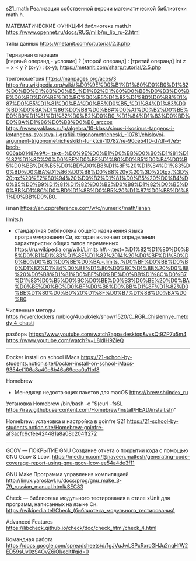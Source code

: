 s21_math  Реализация собственной версии математической библиотеки math.h.

МАТЕМАТИЧЕСКИЕ ФУНКЦИИ библиотека  math.h
https://www.opennet.ru/docs/RUS/mlib/m_lib_ru-2.html

типы данных
https://metanit.com/c/tutorial/2.3.php

Тернарная операция    
[первый операнд - условие] ? [второй операнд] : [третий операнд]
int z = x < y ? (x+y) : (x-y);
https://metanit.com/sharp/tutorial/2.5.php

тригонометрия
https://manpages.org/acos/3
https://ru.wikipedia.org/wiki/%D0%9E%D0%B1%D1%80%D0%B0%D1%82%D0%BD%D1%8B%D0%B5_%D1%82%D1%80%D0%B8%D0%B3%D0%BE%D0%BD%D0%BE%D0%BC%D0%B5%D1%82%D1%80%D0%B8%D1%87%D0%B5%D1%81%D0%BA%D0%B8%D0%B5_%D1%84%D1%83%D0%BD%D0%BA%D1%86%D0%B8%D0%B8#%D0%A1%D0%B2%D0%BE%D0%B9%D1%81%D1%82%D0%B2%D0%B0_%D1%84%D1%83%D0%BD%D0%BA%D1%86%D0%B8%D0%B8_arccos
https://www.yaklass.ru/p/algebra/10-klass/sinus-i-kosinus-tangens-i-kotangens-svoistva-i-grafiki-trigonometricheski_-10781/chislovoi-argument-trigonometricheskikh-funktcii-10782/re-90ce54f0-d7df-47e5-becb-006ab01487e9#:~:text=%D0%9E%D0%B1%D0%BB%D0%B0%D1%81%D1%82%D1%8C%20%D0%BE%D0%BF%D1%80%D0%B5%D0%B4%D0%B5%D0%BB%D0%B5%D0%BD%D0%B8%D1%8F%20%D1%84%D1%83%D0%BD%D0%BA%D1%86%D0%B8%D0%B8%20y%20%3D%20tgx,%3D%20tgx%20%E2%80%94%20%D0%B2%D1%81%D0%B5%20%D0%B4%D0%B5%D0%B9%D1%81%D1%82%D0%B2%D0%B8%D1%82%D0%B5%D0%BB%D1%8C%D0%BD%D1%8B%D0%B5%20%D1%87%D0%B8%D1%81%D0%BB%D0%B0.

isnan
https://en.cppreference.com/w/c/numeric/math/isnan

limits.h
- стандартная библиотека общего назначения языка программирования Си, которая включает
определения характеристик общих типов переменных
https://ru.wikipedia.org/wiki/Limits.h#:~:text=%D1%82%D1%80%D0%B5%D0%B1%D1%83%D1%8E%D1%82%2014%20%D0%BF%D1%80%D0%B0%D0%B2%D0%BE%D0%BA.-,limits.,%D0%BF%D0%BB%D0%B0%D1%82%D1%84%D0%BE%D1%80%D0%BC%D1%8B%20%D0%B8%20%D0%B8%D1%81%D0%BF%D0%BE%D0%BB%D1%8C%D0%B7%D1%83%D0%B5%D0%BC%D0%BE%D0%B3%D0%BE%20%D0%BA%D0%BE%D0%BC%D0%BF%D0%B8%D0%BB%D1%8F%D1%82%D0%BE%D1%80%D0%B0%20%D1%8F%D0%B7%D1%8B%D0%BA%D0%B0.


Численные методы
https://overclockers.ru/blog/4upuk4ek/show/1520/C_RGR_Chislennye_metody_4_chasti

разборы 
https://www.youtube.com/watch?app=desktop&v=sQt9ZP7u5m4
https://www.youtube.com/watch?v=L8ldIH9ZieQ

**********************************************************************************************

Docker install on school iMacs
https://21-school-by-students.notion.site/Docker-install-on-school-iMacs-9354ef106a8a40c6b46a69cea0a11bf8

Homebrew
- Менеджер недостающих пакетов для macOS
https://brew.sh/index_ru

Установка Homebrew
/bin/bash -c "$(curl -fsSL https://raw.githubusercontent.com/Homebrew/install/HEAD/install.sh)"

Homebrew: установка и настройка в goinfre  S21
https://21-school-by-students.notion.site/Homebrew-goinfre-af3acfc9cfee424481a8a08c204ff272

**********************************************************************************************

GCOV — ПОКРЫТИЕ GNU
Создание отчета о покрытии кода с помощью GNU Gcov & Lcov.
https://medium.com/@naveen.maltesh/generating-code-coverage-report-using-gnu-gcov-lcov-ee54a4de3f11


GNU Make  Программа управления компиляцией
http://linux.yaroslavl.ru/docs/prog/gnu_make_3-79_russian_manual.html#SEC83

Check — библиотека модульного тестирования в стиле xUnit для программ, написанных на языке Си. 
https://wikipedia.tel/Check_(библиотека_модульного_тестирования)

Advanced Features
https://libcheck.github.io/check/doc/check_html/check_4.html




Командная работа
https://docs.google.com/spreadsheets/d/1gJVuJwLSPxRxrcGHJu2nqHfW2ED59sUv0zS4OvZ6iOI/edit#gid=0
